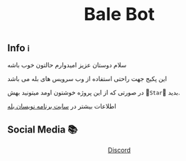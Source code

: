 <div align='center'>
<p style = "font-size: 40px;"><b> Bale Bot </b></p>
</div>

## Info `ℹ`

سلام دوستان عزیز امیدوارم حالتون خوب باشه 

این پکیج جهت راحتی استفاده از وب سرویس های بله می باشد


در صورتی که از این پروژه خوشتون اومد میتونید بهش 🌟`Star`🌟 بدید.




اطلاعات بیشتر در [سایت برنامه نویسان بله](https://devbale.ir/)


## Social Media 📚

<div align='center'>
<a href="https://discord.com/users/684748470799958033"> Discord </a>
</div>
